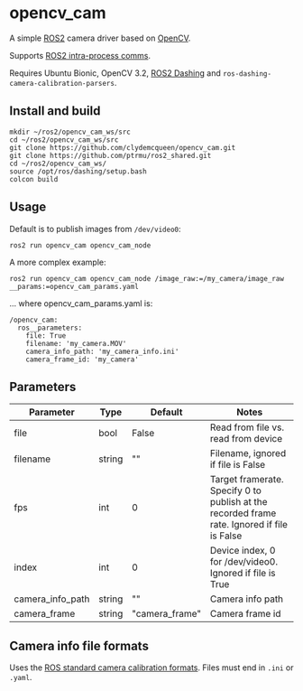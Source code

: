 # opencv_cam

A simple [ROS2](https://index.ros.org/doc/ros2/) camera driver based on [OpenCV](https://opencv.org/).

Supports [ROS2 intra-process comms](https://index.ros.org//doc/ros2/Tutorials/Intra-Process-Communication/).

Requires Ubuntu Bionic, OpenCV 3.2, 
[ROS2 Dashing](https://index.ros.org/doc/ros2/Installation/Dashing/) and 
`ros-dashing-camera-calibration-parsers`.

## Install and build

~~~
mkdir ~/ros2/opencv_cam_ws/src
cd ~/ros2/opencv_cam_ws/src
git clone https://github.com/clydemcqueen/opencv_cam.git
git clone https://github.com/ptrmu/ros2_shared.git
cd ~/ros2/opencv_cam_ws/
source /opt/ros/dashing/setup.bash
colcon build
~~~

## Usage

Default is to publish images from `/dev/video0`:
~~~
ros2 run opencv_cam opencv_cam_node
~~~

A more complex example:
~~~
ros2 run opencv_cam opencv_cam_node /image_raw:=/my_camera/image_raw __params:=opencv_cam_params.yaml
~~~
... where opencv_cam_params.yaml is:
~~~
/opencv_cam:
  ros__parameters:
    file: True
    filename: 'my_camera.MOV'
    camera_info_path: 'my_camera_info.ini'
    camera_frame_id: 'my_camera'
~~~

## Parameters

| Parameter | Type | Default | Notes |
|---|---|---|---|
| file | bool | False | Read from file vs. read from device |
| filename | string | "" | Filename, ignored if file is False |
| fps | int | 0 | Target framerate. Specify 0 to publish at the recorded frame rate. Ignored if file is False |
| index | int | 0 | Device index, 0 for /dev/video0. Ignored if file is True |
| camera_info_path | string | "" | Camera info path |
| camera_frame | string | "camera_frame" | Camera frame id |

## Camera info file formats

Uses the [ROS standard camera calibration formats](http://wiki.ros.org/camera_calibration_parsers?distro=melodic).
Files must end in `.ini` or `.yaml`.